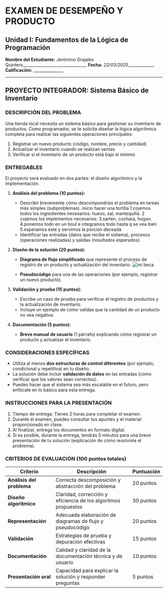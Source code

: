 # EXAMEN DE DESEMPEÑO Y PRODUCTO

## Unidad I: Fundamentos de la Lógica de Programación

**Nombre del Estudiante:** Jerónimo Grajales Quintero________________________________
**Fecha:** _22/03/2025______________
**Calificación:** _______________

---

## PROYECTO INTEGRADOR: Sistema Básico de Inventario

### DESCRIPCIÓN DEL PROBLEMA

Una tienda local necesita un sistema básico para gestionar su inventario de productos. Como programador, se te solicita diseñar la lógica algorítmica completa para realizar las siguientes operaciones principales:

1. Registrar un nuevo producto (código, nombre, precio y cantidad)
2. Actualizar el inventario cuando se realizan ventas
3. Verificar si el inventario de un producto está bajo el mínimo

### ENTREGABLES

El proyecto será evaluado en dos partes: el diseño algorítmico y la implementación.

1. **Análisis del problema (10 puntos):**
   - Describir brevemente cómo descompondrías el problema en tareas más simples (subproblemas).
inicio
hacer una tortilla
1.cojemos todos los ingredientes necesarios:
huevo, sal, mantequilla.
2 cojemos los implementos necesarios:
3.sarten, cuchara, hogon.
4.ponemos todo en un boul e integramos todo hasta q se vea bien
5.esperamos  este y servimos la porcion deceada 
   - Identificar las entradas (datos que recibe el sistema), procesos (operaciones realizadas) y salidas (resultados esperados).

2. **Diseño de la solución (20 puntos):**
   - **Diagrama de flujo simplificado** que represente el proceso de registro de un producto y actualización del inventario.
![mi beca](https://github.com/user-attachments/assets/494d634f-4346-42b5-9b68-027062b6324e)


   - **Pseudocódigo** para una de las operaciones (por ejemplo, registrar un nuevo producto).

3. **Validación y prueba (15 puntos):**
   - Escribe un caso de prueba para verificar el registro de productos y la actualización de inventario.
   - Incluye un ejemplo de cómo validas que la cantidad de un producto no sea negativa.
   
4. **Documentación (5 puntos):**
   - **Breve manual de usuario** (1 párrafo) explicando cómo registrar un producto y actualizar el inventario.

### CONSIDERACIONES ESPECÍFICAS

- Utiliza al menos **dos estructuras de control diferentes** (por ejemplo, condicional y repetitiva) en tu diseño.
- La solución debe incluir **validación de datos** en las entradas (como verificar que los valores sean correctos).
- Puedes hacer que el sistema sea más escalable en el futuro, pero enfócate en lo básico para esta entrega.

### INSTRUCCIONES PARA LA PRESENTACIÓN

1. Tiempo de entrega: Tienes 2 horas para completar el examen.
2. Durante el examen, puedes consultar tus apuntes y el material proporcionado en clase.
3. Al finalizar, entrega los documentos en formato digital.
4. Si es posible, durante la entrega, tendrás 5 minutos para una breve presentación de tu solución (explicación de cómo resolviste el problema).

### CRITERIOS DE EVALUACIÓN (100 puntos totales)

| Criterio | Descripción | Puntuación |
|----------|-------------|------------|
| **Análisis del problema** | Correcta descomposición y abstracción del problema | 20 puntos |
| **Diseño algorítmico** | Claridad, corrección y eficiencia de los algoritmos propuestos | 30 puntos |
| **Representación** | Adecuada elaboración de diagramas de flujo y pseudocódigo | 20 puntos |
| **Validación** | Estrategias de prueba y depuración efectivas | 15 puntos |
| **Documentación** | Calidad y claridad de la documentación técnica y de usuario | 10 puntos |
| **Presentación oral** | Capacidad para explicar la solución y responder preguntas | 5 puntos |
